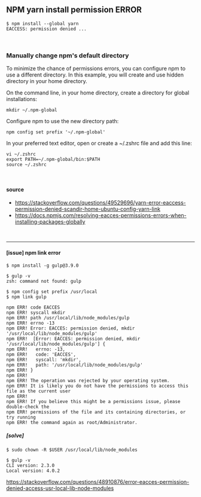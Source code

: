 
## NPM yarn install permission ERROR
```
$ npm install --global yarn
EACCESS: permission denied ...
```
<br/>

### Manually change npm's default directory
To minimize the chance of permissions errors, you can configure npm to use a different directory. In this example, you will create and use hidden directory in your home directory.

On the command line, in your home directory, create a directory for global installations:
```
mkdir ~/.npm-global
```

Configure npm to use the new directory path:
```
npm config set prefix '~/.npm-global'
```

In your preferred text editor, open or create a ~/.zshrc file and add this line:
```
vi ~/.zshrc
export PATH=~/.npm-global/bin:$PATH
source ~/.zshrc
```

<br/>

#### source
- https://stackoverflow.com/questions/49529696/yarn-error-eaccess-permission-denied-scandir-home-ubuntu-config-yarn-link
- https://docs.npmjs.com/resolving-eacces-permissions-errors-when-installing-packages-globally


<br/>
<hr/>

#### [issue] npm link error
```shell
$ npm install -g gulp@3.9.0
```
```shell
$ gulp -v
zsh: command not found: gulp
```
```shell
$ npm config set prefix /usr/local
$ npm link gulp

npm ERR! code EACCES
npm ERR! syscall mkdir
npm ERR! path /usr/local/lib/node_modules/gulp
npm ERR! errno -13
npm ERR! Error: EACCES: permission denied, mkdir '/usr/local/lib/node_modules/gulp'
npm ERR!  [Error: EACCES: permission denied, mkdir '/usr/local/lib/node_modules/gulp'] {
npm ERR!   errno: -13,
npm ERR!   code: 'EACCES',
npm ERR!   syscall: 'mkdir',
npm ERR!   path: '/usr/local/lib/node_modules/gulp'
npm ERR! }
npm ERR!
npm ERR! The operation was rejected by your operating system.
npm ERR! It is likely you do not have the permissions to access this file as the current user
npm ERR!
npm ERR! If you believe this might be a permissions issue, please double-check the
npm ERR! permissions of the file and its containing directories, or try running
npm ERR! the command again as root/Administrator.
```

##### [solve]
```shell
$ sudo chown -R $USER /usr/local/lib/node_modules
```
```shell
$ gulp -v
CLI version: 2.3.0
Local version: 4.0.2
```
https://stackoverflow.com/questions/48910876/error-eacces-permission-denied-access-usr-local-lib-node-modules

<br/>